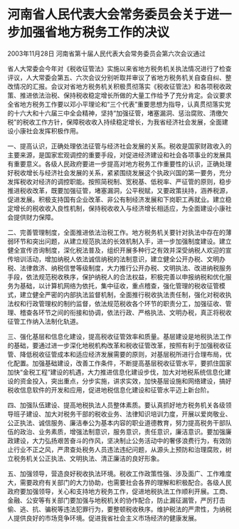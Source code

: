 # 河南省人民代表大会常务委员会关于进一步加强省地方税务工作的决议

2003年11月28日 河南省第十届人民代表大会常务委员会第六次会议通过

<!-- INFO END -->

省人大常委会今年对《税收征管法》实施以来省地方税务机关执法情况进行了检查评议，人大常委会第五、六次会议分别听取并审议了省地方税务机关自查自纠、整改情况的汇报。会议对省地方税务机关积极贯彻落实《税收征管法》和各项税收政策、推进依法治税、保持税收稳定增长所做的大量工作给予了充分肯定。会议要求全省地方税务工作要以邓小平理论和“三个代表”重要思想为指导，认真贯彻落实党的十六大和十六届三中全会精神，坚持“加强征管，堵塞漏洞、惩治腐败、清缴欠税”的税收工作方针，保障税收收入持续稳定增长，为我省经济社会发展，全面建设小康社会发挥积极作用。

一、提高认识，正确处理依法征管与经济社会发展的关系。税收是国家财政收入的主要来源，是国家宏观调控的重要手段，对促进经济建设和社会各项事业的发展具有重要意义。各级人民政府要进一步提高对地方税务工作重要性的认识，正确处理好税收增长与经济社会发展的关系，紧紧围绕发展这个执政兴国的第一要务，充分发挥税收对经济的调控职能。按照简税制、宽税基、低税率、严征管的原则，稳步推进税收改革，既要加强征管，堵塞漏洞，公平税赋，又要政策扶持，涵养税源，促进发展。积极支持国有企业改革、非公有制经济发展和下岗职工再就业。建立稳定增长的税收收入良性机制，保持税收收入与经济增长相适应，为全面建设小康社会提供财力保障。

二、完善管理制度，全面推进依法治税工作。地方税务机关要针对执法中存在的薄弱环节和突出问题，从建立规范执法的长效机制入手，进一步加强制度建设。建立健全宣传咨询制度，深化税法普及，组织开展多种行之有效并深受纳税人欢迎的宣传培训活动，增加纳税人依法诚信纳税的法制意识，建立健全公开办税、文明办税、法律救济、纳税信誉等级制度，大力推行公开办税、文明执法、改进纳税服务手段，依法规范税收秩序，保护纳税人的合法权益，积极完善以申报纳税和优化服务为基础，以计算机网络为依托，集中征收，重点稽查，强化管理的税收征管模式，建立健全严密的内部执法监督机制，全面推行税收执法责任制，强化对税收执法权和行政管理权的制约监督，依法规范税收各个环节的职责分工，加强征收、管理、稽查各环节之间的衔接和协调，依法行政、严格执法、文明办税，真正将税收征管工作纳入法制化轨道。

三、强化基层和信息化建设，提高税收征管效率和质量。基层建设是地税执法工作的基础，要通过进一步深化地税机构改革和税收征管改革，按照有利于加强税收征管、降低税收征管成本和适应经济发展需要的原则，对基层税所进行合理布局，优化配置。加强基础建设，改善工作条件，不断提高基层税收征管水平，要抓住国家加快“金税工程”建设的机遇，大力推进信息化建设步伐，加大对地税系统信息化建设的资金投入，突出重点，分步实施，讲求实效，加快基层设施和网络建设，搞好税收信息软件的开发和应用，促进地税信息化建设和征管水平迈上新台阶。

四、加强队伍建设、提高地税执法人员整体素质。要认真抓好地方税务机关各级领导班子建设、加大对税务干部的税收业务、法律知识培训力度，开展以爱岗敬业、公正执法、诚信服务、廉洁奉公为基本内容的职业道德教育，努力提高税务干部队伍的政治、业务素质，增强法制意识，服务意识，责任意识，廉洁意识。要加强廉政建设，大力弘扬艰苦奋斗的作风，坚决制止公务活动中的奢侈浪费行为，有效防止行业不正之风，严肃查处税务人员违法违纪问题，从源头上预防和治理腐败，树立税务机关公正执法、文明执法、清正廉洁的良好形象。

五、加强领导，营造良好税收执法环境。税收工作政策性强、涉及面广、工作难度大，需要政府有关部门的大力协助，也需要社会各界的理解和积极配合。各级人民政府要加强领导，关心和支持地方税务工作，促进地税执法工作顺利开展。工商、金融、公安等有关部门要加强与地税机关的协作配合，防止漏征漏管，严厉打击偷、逃、抗、骗税等违法犯罪行为，要整顿税收秩序。维护税法的严肃性，为纳税人提供良好的市场竞争环境。促进我省社会主义市场经济的健康发展。

